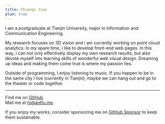 ```yaml
---
title: Chuanqi Jiao
plum: true
---
```


I am a postgraduate at Tianjin University, major in Information and Communication Engineering.

My research focuses on 3D vision and i am currently working on point cloud analytics. In my spare time, i like to develop front-end web pages. In this way, i can not only effectively display my own research results, but also devote myself into learning skills of wonderful web visual design. Dreaming up ideas and making them come true is where my passion lies.

Outside of programming, I enjoy listening to music. If you happen to be in the same city I live (currently in Tianjin), maybe we can hang out and go to the theater or code together.

***

Find me on [<span i-simple-icons-github /> GitHub](https://github.com/antfu).<br>
Mail me at [hi@antfu.me](mailto:hi@antfu.me).<br>

If you enjoy my works, consider sponsoring me on [GitHub Sponsor](https://github.com/sponsors/antfu) to keep them sustainable.
